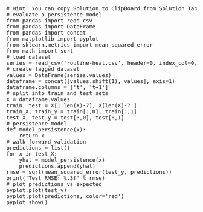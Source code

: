 <pre class="file" data-target="clipboard">
# Hint: You can copy Solution to ClipBoard from Solution Tab
# evaluate a persistence model
from pandas import read_csv
from pandas import DataFrame
from pandas import concat
from matplotlib import pyplot
from sklearn.metrics import mean_squared_error
from math import sqrt
# load dataset
series = read_csv('routine-heat.csv', header=0, index_col=0, parse_dates=True, squeeze=True)
# create lagged dataset
values = DataFrame(series.values)
dataframe = concat([values.shift(1), values], axis=1)
dataframe.columns = ['t', 't+1']
# split into train and test sets
X = dataframe.values
train, test = X[1:len(X)-7], X[len(X)-7:]
train_X, train_y = train[:,0], train[:,1]
test_X, test_y = test[:,0], test[:,1]
# persistence model
def model_persistence(x):
	return x
# walk-forward validation
predictions = list()
for x in test_X:
	yhat = model_persistence(x)
	predictions.append(yhat)
rmse = sqrt(mean_squared_error(test_y, predictions))
print('Test RMSE: %.3f' % rmse)
# plot predictions vs expected
pyplot.plot(test_y)
pyplot.plot(predictions, color='red')
pyplot.show()
</pre>

